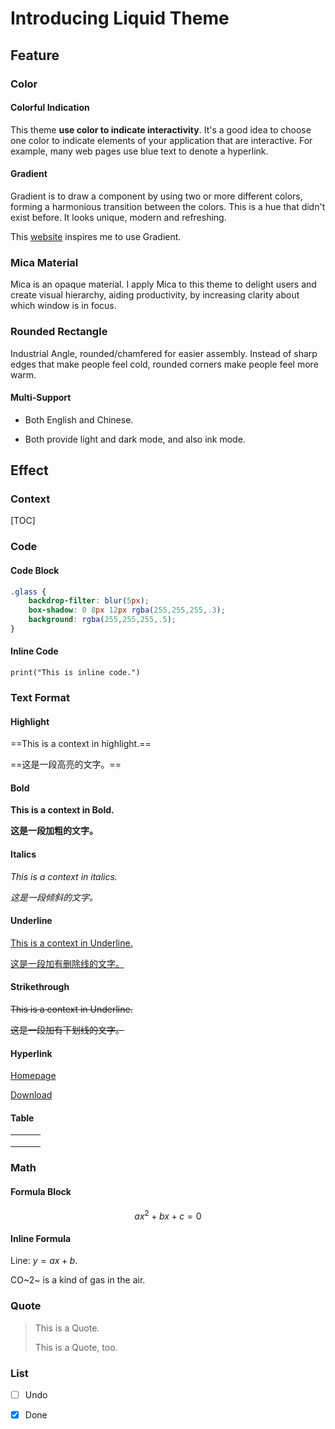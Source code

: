 # Introducing Liquid Theme

## Feature

### Color

#### Colorful Indication

This theme **use color to indicate interactivity**. It's a good idea to choose one color to indicate elements of your application that are interactive. For example, many web pages use blue text to denote a hyperlink.

#### Gradient

Gradient is to draw a component by using two or more different colors, forming a harmonious transition between the colors. This is a hue that didn't exist before. It looks unique, modern and refreshing.

This [website](https://webkul.github.io/coolhue/) inspires me to use Gradient. 

### Mica Material

Mica is an opaque material. I apply Mica to this theme to delight users and create visual hierarchy, aiding productivity, by increasing clarity about which window is in focus.

### Rounded Rectangle

Industrial Angle, rounded/chamfered for easier assembly. Instead of sharp edges that make people feel cold, rounded corners make people feel more warm.

#### Multi-Support

- Both English and Chinese. 

- Both provide light and dark mode, and also ink mode. 


## Effect

### Context

[TOC]

### Code

#### Code Block

```css
.glass {
	backdrop-filter: blur(5px);
	box-shadow: 0 8px 12px rgba(255,255,255,.3);
	background: rgba(255,255,255,.5);
}
```

#### Inline Code

`print("This is inline code.")`

### Text Format

#### Highlight

==This is a context in highlight.==

==这是一段高亮的文字。==

#### Bold

**This is a context in Bold.**

**这是一段加粗的文字。**

#### Italics

*This is a context in italics.*

*这是一段倾斜的文字。*

#### Underline

<u>This is a context in Underline.</u>

<u>这是一段加有删除线的文字。</u>

#### Strikethrough

~~This is a context in Underline.~~

~~这是一段加有下划线的文字。~~

#### Hyperlink

[Homepage](https://github.com/Fentaniao/Liquid)

[Download](https://github.com/Fentaniao/Liquid/releases)

#### Table

|      |      |      |
| ---- | ---- | ---- |
|      |      |      |
|      |      |      |
|      |      |      |



### Math

#### Formula Block
$$
a x^2 + b x + c = 0
$$

#### Inline Formula

Line: $y=ax+b$.

CO~2~ is a kind of gas in the air.

### Quote

> This is a Quote.
>
> This is a Quote, too.

### List

- [ ] Undo
- [x] Done

